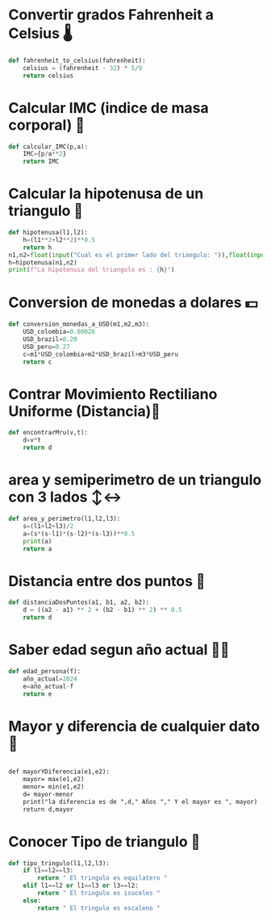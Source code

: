 # Convertir grados Fahrenheit a Celsius 🌡️
```py
def fahrenheit_to_celsius(fahrenheit):
    celsius = (fahrenheit - 32) * 5/9
    return celsius
````

# Calcular IMC (indice de masa corporal) 💪
```py
def calcular_IMC(p,a):
    IMC={p/a**2}
    return IMC
```
# Calcular la hipotenusa de un triangulo 📐
```py
def hipotenusa(l1,l2):
    h=(l1**2+l2**2)**0.5
    return h
n1,n2=float(input("Cual es el primer lado del triangulo: ")),float(input("Cual es el segundo lado del triangulo: "))
h=hipotenusa(n1,n2)
print(f"La hipotenusa del triangulo es : {h}")
````
# Conversion de monedas a dolares 💵
```py
def conversion_monedas_a_USD(m1,m2,m3):
    USD_colombia=0.00026
    USD_brazil=0.20
    USD_peru=0.27
    c=m1*USD_colombia+m2*USD_brazil+m3*USD_peru
    return c
````
# Contrar Movimiento Rectiliano Uniforme (Distancia)📏
```py
def encontrarMru(v,t):
    d=v*t
    return d
````
# area y semiperimetro de un triangulo con 3 lados ↕️↔️
```py
def area_y_perimetro(l1,l2,l3):
    s=(l1+l2+l3)/2
    a=(s*(s-l1)*(s-l2)*(s-l3))**0.5
    print(a)
    return a
````
# Distancia entre dos puntos 🧷
```py
def distanciaDosPuntos(a1, b1, a2, b2):
    d = ((a2 - a1) ** 2 + (b2 - b1) ** 2) ** 0.5
    return d
````
# Saber edad segun año actual 😶‍🌫️

```py
def edad_persona(f):
    año_actual=2024
    e=año_actual-f
    return e
````

# Mayor y diferencia de cualquier dato 🔣

```p

def mayorYDiferencia(e1,e2):
    mayor= max(e1,e2)
    menor= min(e1,e2)
    d= mayor-menor
    print("la diferencia es de ",d," Años "," Y el mayor es ", mayor)
    return d,mayor

````

# Conocer Tipo de triangulo 📐
```py
def tipo_tringulo(l1,l2,l3):
    if l1==l2==l3:
        return " El tringulo es equilatero "
    elif l1==l2 or l1==l3 or l3==l2:
        return " El tringulo es isoceles "
    else:
        return " El tringulo es escaleno "
````
